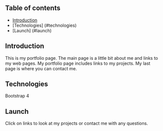 ## Table of contents
* [Introduction](#introduction)
* [Technologies] (#technologies)
* [Launch] (#launch)
## Introduction
This is my portfolio page. The main page is a little bit about me and links to my web pages. My portfolio page includes links to my projects. My last page is where you can contact me. 

## Technologies
Bootstrap 4

## Launch
Click on links to look at my projects or contact me with any questions.


